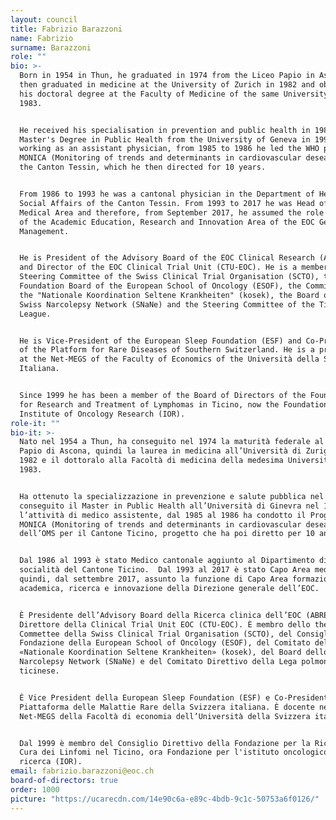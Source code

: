```yaml
---
layout: council
title: Fabrizio Barazzoni
name: Fabrizio
surname: Barazzoni
role: ""
bio: >-
  Born in 1954 in Thun, he graduated in 1974 from the Liceo Papio in Ascona,
  then graduated in medicine at the University of Zurich in 1982 and obtained
  his doctoral degree at the Faculty of Medicine of the same University in
  1983. 


  He received his specialisation in prevention and public health in 1988 and his
  Master's Degree in Public Health from the University of Geneva in 1993. After
  working as an assistant physician, from 1985 to 1986 he led the WHO project
  MONICA (Monitoring of trends and determinants in cardiovascular deseases) for
  the Canton Tessin, which he then directed for 10 years. 


  From 1986 to 1993 he was a cantonal physician in the Department of Health and
  Social Affairs of the Canton Tessin. From 1993 to 2017 he was Head of the
  Medical Area and therefore, from September 2017, he assumed the role of Head
  of the Academic Education, Research and Innovation Area of the EOC General
  Management. 


  He is President of the Advisory Board of the EOC Clinical Research (ABREOC)
  and Director of the EOC Clinical Trial Unit (CTU-EOC). He is a member of the
  Steering Committee of the Swiss Clinical Trial Organisation (SCTO), the
  Foundation Board of the European School of Oncology (ESOF), the Committee of
  the "Nationale Koordination Seltene Krankheiten" (kosek), the Board of the
  Swiss Narcolepsy Network (SNaNe) and the Steering Committee of the Ticino Lung
  League. 


  He is Vice-President of the European Sleep Foundation (ESF) and Co-President
  of the Platform for Rare Diseases of Southern Switzerland. He is a professor
  at the Net-MEGS of the Faculty of Economics of the Università della Svizzera
  Italiana.


  Since 1999 he has been a member of the Board of Directors of the Foundation
  for Research and Treatment of Lymphomas in Ticino, now the Foundation for the
  Institute of Oncology Research (IOR).
role-it: ""
bio-it: >-
  Nato nel 1954 a Thun, ha conseguito nel 1974 la maturità federale al Liceo
  Papio di Ascona, quindi la laurea in medicina all’Università di Zurigo nel
  1982 e il dottoralo alla Facoltà di medicina della medesima Università nel
  1983. 


  Ha ottenuto la specializzazione in prevenzione e salute pubblica nel 1988 e ha
  conseguito il Master in Public Health all’Università di Ginevra nel 1993. Dopo
  l’attività di medico assistente, dal 1985 al 1986 ha condotto il Progetto
  MONICA (Monitoring of trends and determinants in cardiovascular deseases)
  dell’OMS per il Cantone Ticino, progetto che ha poi diretto per 10 anni. 


  Dal 1986 al 1993 è stato Medico cantonale aggiunto al Dipartimento di sanità e
  socialità del Cantone Ticino.  Dal 1993 al 2017 è stato Capo Area medica e ha
  quindi, dal settembre 2017, assunto la funzione di Capo Area formazione
  academica, ricerca e innovazione della Direzione generale dell’EOC. 


  È Presidente dell’Advisory Board della Ricerca clinica dell’EOC (ABREOC) e
  Direttore della Clinical Trial Unit EOC (CTU-EOC). È membro dello the Steering
  Commettee della Swiss Clinical Trial Organisation (SCTO), del Consiglio di
  Fondazione della European School of Oncology (ESOF), del Comitato della
  «Nationale Koordination Seltene Krankheiten» (kosek), del Board dello Swiss
  Narcolepsy Network (SNaNe) e del Comitato Direttivo della Lega polmonare
  ticinese. 


  È Vice President della European Sleep Foundation (ESF) e Co-Presidente della
  Piattaforma delle Malattie Rare della Svizzera italiana. È docente nel
  Net-MEGS della Facoltà di economia dell’Università della Svizzera italiana.


  Dal 1999 è membro del Consiglio Direttivo della Fondazione per la Ricerca e la
  Cura dei Linfomi nel Ticino, ora Fondazione per l'istituto oncologico di
  ricerca (IOR).
email: fabrizio.barazzoni@eoc.ch
board-of-directors: true
order: 1000
picture: "https://ucarecdn.com/14e90c6a-e89c-4bdb-9c1c-50753a6f0126/"
---
```

